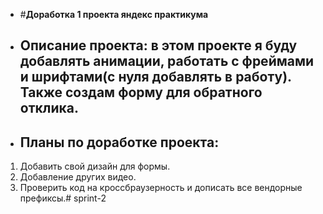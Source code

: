 * #**Доработка 1 проекта яндекс практикума**
* ## **Описание проекта:** в этом проекте я буду добавлять анимации, работать с фреймами и шрифтами(с нуля добавлять в работу). Также создам форму для обратного отклика.
* ## **Планы по доработке проекта:** 
1. Добавить свой дизайн для формы.
2. Добавление других видео.
3. Проверить код на кроссбраузерность и дописать все вендорные префиксы.#   s p r i n t - 2  
 